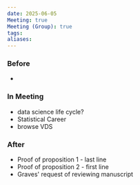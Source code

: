 ```yaml
---
date: 2025-06-05
Meeting: true
Meeting (Group): true
tags: 
aliases:
---
```


### Before
- 

### In Meeting
- data science life cycle?
- Statistical Career
- browse VDS

### After
- Proof of proposition 1 - last line
- Proof of proposition 2 - first line
- Graves' request of reviewing manuscript